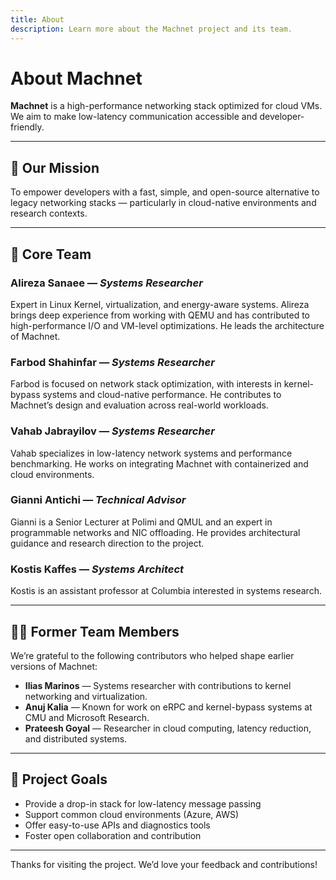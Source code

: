 ```yaml
---
title: About
description: Learn more about the Machnet project and its team.
---
```


# About Machnet

**Machnet** is a high-performance networking stack optimized for cloud VMs.  
We aim to make low-latency communication accessible and developer-friendly.

---

## 🚀 Our Mission

To empower developers with a fast, simple, and open-source alternative to legacy networking stacks — particularly in cloud-native environments and research contexts.

---

## 👥 Core Team

### **Alireza Sanaee** — *Systems Researcher*
Expert in Linux Kernel, virtualization, and energy-aware systems. Alireza brings deep experience from working with QEMU and has contributed to high-performance I/O and VM-level optimizations. He leads the architecture of Machnet.

### **Farbod Shahinfar** — *Systems Researcher*  
Farbod is focused on network stack optimization, with interests in kernel-bypass systems and cloud-native performance. He contributes to Machnet’s design and evaluation across real-world workloads.

### **Vahab Jabrayilov** — *Systems Researcher*  
Vahab specializes in low-latency network systems and performance benchmarking. He works on integrating Machnet with containerized and cloud environments.

### **Gianni Antichi** — *Technical Advisor*  
Gianni is a Senior Lecturer at Polimi and QMUL and an expert in programmable networks and NIC offloading. He provides architectural guidance and research direction to the project.

### **Kostis Kaffes** — *Systems Architect*  
Kostis is an assistant professor at Columbia interested in systems research.

---

## 🧑‍💻 Former Team Members

We’re grateful to the following contributors who helped shape earlier versions of Machnet:

- **Ilias Marinos** — Systems researcher with contributions to kernel networking and virtualization.  
- **Anuj Kalia** — Known for work on eRPC and kernel-bypass systems at CMU and Microsoft Research.  
- **Prateesh Goyal** — Researcher in cloud computing, latency reduction, and distributed systems.

---

## 🧭 Project Goals

- Provide a drop-in stack for low-latency message passing  
- Support common cloud environments (Azure, AWS)  
- Offer easy-to-use APIs and diagnostics tools  
- Foster open collaboration and contribution

---

Thanks for visiting the project. We’d love your feedback and contributions!
